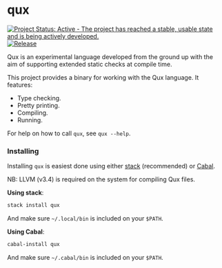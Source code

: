 # qux

[![Project Status: Active - The project has reached a stable, usable state and is being actively developed.](http://www.repostatus.org/badges/1.0.0/active.svg)](http://www.repostatus.org/#active)
[![Release](https://img.shields.io/github/release/qux-lang/qux.svg)](https://github.com/qux-lang/qux/releases)

Qux is an experimental language developed from the ground up with the aim of supporting extended
    static checks at compile time.

This project provides a binary for working with the Qux language.
It features:
* Type checking.
* Pretty printing.
* Compiling.
* Running.

For help on how to call `qux`, see `qux --help`.

### Installing

Installing `qux` is easiest done using either [stack](https://github.com/commercialhaskell/stack)
    (recommended) or [Cabal](https://github.com/haskell/cabal).

NB: LLVM (v3.4) is required on the system for compiling Qux files.

**Using stack**:

```bash
stack install qux
```

And make sure `~/.local/bin` is included on your `$PATH`.

**Using Cabal**:

```bash
cabal-install qux
```

And make sure `~/.cabal/bin` is included on your `$PATH`.

